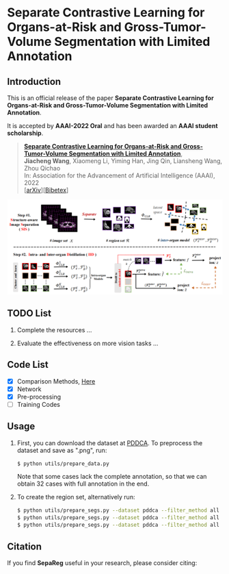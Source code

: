 # Separate Contrastive Learning for Organs-at-Risk and Gross-Tumor-Volume Segmentation with Limited Annotation

## Introduction

This is an official release of the paper **Separate Contrastive Learning for Organs-at-Risk and Gross-Tumor-Volume Segmentation with Limited Annotation**.

It is accepted by **AAAI-2022 Oral** and has been awarded an **AAAI student scholarship**.

> [**Separate Contrastive Learning for Organs-at-Risk and Gross-Tumor-Volume Segmentation with Limited Annotation**](https://arxiv.org/abs/2112.02743),   <br/>
> **Jiacheng Wang**, Xiaomeng Li, Yiming Han, Jing Qin, Liansheng Wang, Zhou Qichao<br/>
> In: Association for the Advancement of Artificial Intelligence (AAAI), 2022  <br/>
> [[arXiv](https://arxiv.org/abs/2112.02743)][[Bibetex](https://github.com/jcwang123/Separate_CL#citation)]

<div align="center" border=> <img src=framework.png width="600" > </div>

## TODO List

1. Complete the resources ...

2. Evaluate the effectiveness on more vision tasks ...


## Code List

- [x] Comparison Methods, [Here](https://github.com/jcwang123/AwesomeContrastiveLearning)
- [x] Network
- [x] Pre-processing
- [ ] Training Codes

## Usage

<!-- ### For PDDCA dataset -->

1. First, you can download the dataset at [PDDCA](https://www.imagenglab.com/newsite/pddca/). To preprocess the dataset and save as ".png", run:

    ```bash
    $ python utils/prepare_data.py
    ```

    Note that some cases lack the complete annotation, so that we can obtain 32 cases with full annotation in the end.

2. To create the region set, alternatively run:

    ```bash
    $ python utils/prepare_segs.py --dataset pddca --filter_method all --seg_method fb --min_size 400
    $ python utils/prepare_segs.py --dataset pddca --filter_method all --seg_method slic --n_segments 32
    $ python utils/prepare_segs.py --dataset pddca --filter_method all --seg_method slice --n_segments 32
    ```

## Citation

If you find **SepaReg** useful in your research, please consider citing:

